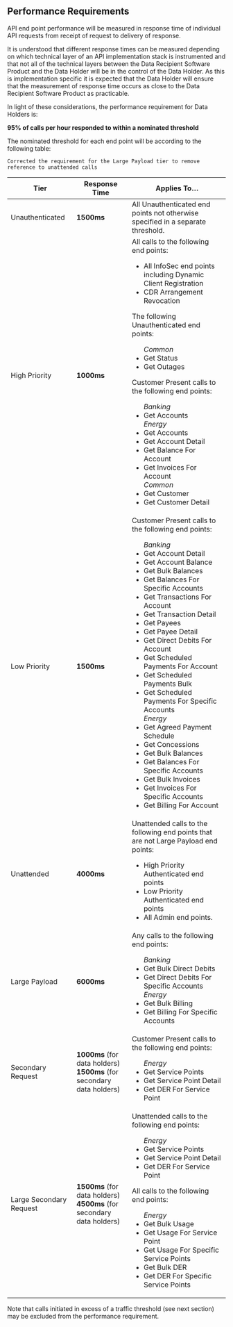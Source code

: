 ## Performance Requirements

API end point performance will be measured in response time of individual API requests from receipt of request to delivery of response.

It is understood that different response times can be measured depending on which technical layer of an API implementation stack is instrumented and that not all of the technical layers between the Data Recipient Software Product and the Data Holder will be in the control of the Data Holder.  As this is implementation specific it is expected that the Data Holder will ensure that the measurement of response time occurs as close to the Data Recipient Software Product as practicable.

In light of these considerations, the performance requirement for Data Holders is:

**95% of calls per hour responded to within a nominated threshold**

The nominated threshold for each end point will be according to the following table:

```delta
Corrected the requirement for the Large Payload tier to remove reference to unattended calls
```

|Tier|Response Time|Applies To…|
|----|-------------|-----------|
|Unauthenticated|**1500ms**|All Unauthenticated end points not otherwise specified in a separate threshold.|
|High Priority|**1000ms**|All calls to the following end points:<ul><li>All InfoSec end points including Dynamic Client Registration</li><li>CDR Arrangement Revocation</li></ul>The following Unauthenticated end points:<ul>*Common*<li>Get Status</li><li>Get Outages</li></ul>Customer Present calls to the following end points:<ul>*Banking*<li>Get Accounts</li>*Energy*<li>Get Accounts</li><li>Get Account Detail</li><li>Get Balance For Account</li><li>Get Invoices For Account</li>*Common*<li>Get Customer</li><li>Get Customer Detail</li></ul>|
|Low Priority|**1500ms**|Customer Present calls to the following end points:<ul>*Banking*<li>Get Account Detail</li><li>Get Account Balance</li><li>Get Bulk Balances</li><li>Get Balances For Specific Accounts</li><li>Get Transactions For Account</li><li>Get Transaction Detail</li><li>Get Payees</li><li>Get Payee Detail</li><li>Get Direct Debits For Account</li><li>Get Scheduled Payments For Account</li><li>Get Scheduled Payments Bulk</li></li><li>Get Scheduled Payments For Specific Accounts</li>*Energy*<li>Get Agreed Payment Schedule</li><li>Get Concessions</li><li>Get Bulk Balances</li><li>Get Balances For Specific Accounts</li><li>Get Bulk Invoices</li><li>Get Invoices For Specific Accounts</li><li>Get Billing For Account</li></ul>|
|Unattended|**4000ms**|Unattended calls to the following end points that are not Large Payload end points:<ul><li>High Priority Authenticated end points</li><li>Low Priority Authenticated end points</li><li>All Admin end points.</li></ul>|
|Large Payload|**6000ms**|Any calls to the following end points:<ul>*Banking*<li>Get Bulk Direct Debits</li><li>Get Direct Debits For Specific Accounts</li>*Energy*<li>Get Bulk Billing</li><li>Get Billing For Specific Accounts</li></ul>|
|Secondary Request|**1000ms** (for data holders)<br/>**1500ms** (for secondary data holders)|Customer Present calls to the following end points:<ul>*Energy*<li>Get Service Points</li><li>Get Service Point Detail</li><li>Get DER For Service Point</li></ul>|
|Large Secondary Request|**1500ms** (for data holders)<br/>**4500ms** (for secondary data holders)|Unattended calls to the following end points:<ul>*Energy*<li>Get Service Points</li><li>Get Service Point Detail</li><li>Get DER For Service Point</li></ul>All calls to the following end points:<ul>*Energy*<li>Get Bulk Usage</li><li>Get Usage For Service Point</li><li>Get Usage For Specific Service Points</li><li>Get Bulk DER</li><li>Get DER For Specific Service Points</li></ul>|Customer Present calls to the following end points:<ul>*Energy*<li>Get Service Points</li><li>Get Service Point Detail</li><li>Get DER For Service Point</li></ul>|

Note that calls initiated in excess of a traffic threshold (see next section) may be excluded from the performance requirement.
